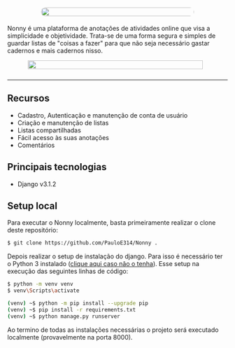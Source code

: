<h1 style="display: flex; justify-content: center; align-items: center;">
  <img src="https://i.ibb.co/34Sy4kf/Logo.png" style="border-radius: 15px; max-width: 350px; width: 100%">
</h1>

Nonny é uma plataforma de anotações de atividades online que visa a simplicidade e objetividade. Trata-se de uma forma segura e simples de guardar listas de "coisas a fazer" para que não seja necessário gastar cadernos e mais cadernos nisso.

<div style="display: flex; flex-wrap: wrap; justify-content: center">
    <img src="https://i.ibb.co/Fn5GpQX/Landing.png" style="margin-bottom: 10px; width: 100%; max-width: 400px; margin-right: 10px">
</div>
    <!-- <img src="https://i.ibb.co/9H6nM57/Landing-mobile.png"> -->
<hr>

## **Recursos**

- Cadastro, Autenticação e manutenção de conta de usuário
- Criação e manutenção de listas
- Listas compartilhadas
- Fácil acesso às suas anotações
- Comentários

## **Principais tecnologias**

- Django v3.1.2

## **Setup local**

Para executar o Nonny localmente, basta primeiramente realizar o clone deste repositório:

```bash
$ git clone https://github.com/PauloE314/Nonny .
```

Depois realizar o setup de instalação do django. Para isso é necessário ter o Python 3 instalado ([clique aqui caso não o tenha](https://www.python.org/downloads/)). Esse setup na execução das seguintes linhas de código:

```bash
$ python -m venv venv
$ venv\Scripts\activate

(venv) ~$ python -m pip install --upgrade pip
(venv) ~$ pip install -r requirements.txt
(venv) ~$ python manage.py runserver
```

Ao termino de todas as instalações necessárias o projeto será executado localmente (provavelmente na porta 8000).
